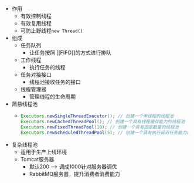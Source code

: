 - 作用
	- 有效控制线程
	- 有效复用线程
	- 可防止野线程`new Thread()`
- 组成
	- 任务队列
		- 让任务按照 [[FIFO]]的方式进行排队
	- 工作线程
		- 执行任务的线程
	- 任务对接接口
		- 线程池接收任务的接口
	- 线程管理器
		- 管理线程的生命周期
- 简易线程池
	- ```java
	  Executors.newSingleThreadExecutor(); // 创建一个单线程的线程池
	  Executors.newCachedThreadPool(); // 创建一个具有线程缓存能力的线程池
	  Executors.newFixedThreadPool(10); // 创建一个具有固定数量的线程池
	  Executors.newScheduledThreadPool(5); // 创建一个具有执行延迟任务能力的线程池
	  ```
- 复杂线程池
	- 适用于生产上线环境
	- Tomcat服务器
		- 默认200 --> 调成1000针对服务器调优
		- RabbitMQ服务器，提升消费者消费能力